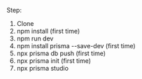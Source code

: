 Step:
1. Clone
2. npm install (first time)
3. npm run dev
4. npm install prisma --save-dev (first time)
5. npx prisma db push (first time)
6. npx prisma init (first time)
7. npx prisma studio

